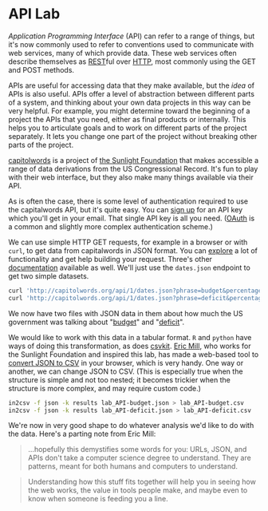 # API Lab

_Application Programming Interface_ (API) can refer to a range of things, but it's now commonly used to refer to conventions used to communicate with web services, many of which provide data. These web services often describe themselves as [REST](http://en.wikipedia.org/wiki/Representational_state_transfer)ful over [HTTP](http://en.wikipedia.org/wiki/Http), most commonly using the GET and POST methods.

APIs are useful for accessing data that they make available, but the _idea_ of APIs is also useful. APIs offer a level of abstraction between different parts of a system, and thinking about your own data projects in this way can be very helpful. For example, you might determine toward the beginning of a project the APIs that you need, either as final products or internally. This helps you to articulate goals and to work on different parts of the project separately. It lets you change one part of the project without breaking other parts of the project.

[capitolwords](http://capitolwords.org/) is a project of [the Sunlight Foundation](http://sunlightfoundation.com/) that makes accessible a range of data derivations from the US Congressional Record. It's fun to play with their web interface, but they also make many things available via their API.

As is often the case, there is some level of authentication required to use the capitalwords API, but it's quite easy. You can [sign up](http://sunlightfoundation.com/api/accounts/register/) for an API key which you'll get in your email. That single API key is all you need. ([OAuth](http://oauth.net/) is a common and slightly more complex authentication scheme.)

We can use simple HTTP GET requests, for example in a browser or with `curl`, to get data from capitalwords in JSON format. You can [explore](http://tryit.sunlightfoundation.com/capitolwords) a lot of functionality and get help building your request. Three's other [documentation](http://capitolwords.org/api/1/) available as well. We'll just use the `dates.json` endpoint to get two simple datasets.

```bash
curl 'http://capitolwords.org/api/1/dates.json?phrase=budget&percentages=true&granularity=year&apikey=YOUR_KEY_HERE' > lab_API-budget.json
curl 'http://capitolwords.org/api/1/dates.json?phrase=deficit&percentages=true&granularity=year&apikey=YOUR_KEY_HERE' > lab_API-deficit.json
```

We now have two files with JSON data in them about how much the US government was talking about "[budget](lab_API-budget.json)" and "[deficit](lab_API-deficit.json)".

We would like to work with this data in a tabular format. `R` and `python` have ways of doing this transformation, as does [csvkit](http://csvkit.readthedocs.org/). [Eric Mill](https://twitter.com/konklone), who works for the Sunlight Foundation and inspired this lab, has made a web-based tool to [convert JSON to CSV](http://konklone.io/json/) in your browser, which is very handy. One way or another, we can change JSON to CSV. (This is especially true when the structure is simple and not too nested; it becomes trickier when the structure is more complex, and may require custom code.)

```bash
in2csv -f json -k results lab_API-budget.json > lab_API-budget.csv
in2csv -f json -k results lab_API-deficit.json > lab_API-deficit.csv
```

We're now in very good shape to do whatever analysis we'd like to do with the data. Here's a parting note from Eric Mill:

> ...hopefully this demystifies some words for you: URLs, JSON, and APIs don't take a computer science degree to understand. They are patterns, meant for both humans and computers to understand.

> Understanding how this stuff fits together will help you in seeing how the web works, the value in tools people make, and maybe even to know when someone is feeding you a line.

